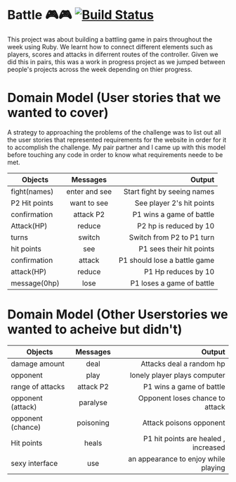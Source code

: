 # Battle 🎮🎮 [![Build Status](https://travis-ci.org/thatdania/Battle.svg?branch=master)](https://travis-ci.org/thatdania/Battle)

This project was about building a battling game in pairs throughout the week using Ruby.
We learnt how to connect different elements such as players, scores and attacks in diferrent
routes of the controller. Given we did this in pairs, this was a work in progress project as
we jumped between people's projects across the week depending on thier progress. 

# Domain Model (User stories that we wanted to cover) 

A strategy to approaching the problems of the challenge was to list out all the user stories that represented requirements for
the website in order for it to accomplish the challenge. My pair partner and I came up with this model before touching any code
in order to know what requirements neede to be met.  

| Objects       | Messages      | Output                      |
| ------------- |:-------------:| ---------------------------:|
| fight(names)  | enter and see | Start fight by seeing names |
| P2 Hit points | want to see   | See player 2's hit points   |
| confirmation  | attack P2     | P1 wins a game of battle    |
| Attack(HP)    | reduce        | P2 hp is reduced by 10      |
| turns         | switch        | Switch from P2 to P1 turn   |
| hit points    | see           | P1 sees their hit points    |
| confirmation  | attack        | P1 should lose a battle game|
| attack(HP)    | reduce        | P1 Hp reduces by 10         |
| message(0hp)  | lose          | P1 loses a game of battle   |


# Domain Model (Other Userstories we wanted to acheive but didn't) 

| Objects          | Messages      | Output                                   |
| ---------------- |:-------------:| ----------------------------------------:|
| damage amount    | deal          | Attacks deal a random hp                 |
| opponent         | play          | lonely player plays computer             |
| range of attacks | attack P2     | P1 wins a game of battle                 |
| opponent (attack)| paralyse      | Opponent loses chance to attack          |
| opponent (chance)| poisoning     | Attack poisons opponent                  |
| Hit points       | heals         | P1 hit points are healed , increased     |
| sexy interface   | use           | an appearance to enjoy while playing     |
